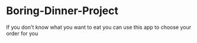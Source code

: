 # Boring-Dinner-Project
If you don't know what you want to eat you can use this app to choose your order for you
